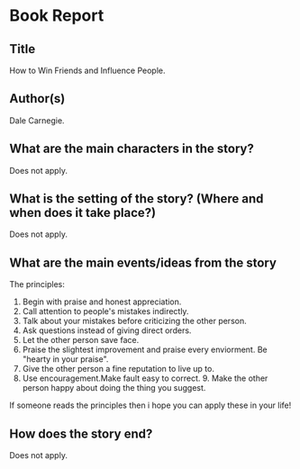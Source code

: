 # Book Report

## Title

How to Win Friends and Influence People.

## Author(s)

Dale Carnegie.


## What are the main characters in the story?

Does not apply.


## What is the setting of the story? (Where and when does it take place?)

Does not apply.


## What are the main events/ideas from the story
The principles:

1. Begin with praise and honest appreciation.
2. Call attention  to people's mistakes indirectly. 
3. Talk about your mistakes before criticizing the other person.
4. Ask questions instead of giving direct orders.
5. Let the other person save face. 
6. Praise the slightest improvement and praise every enviorment. Be "hearty in your praise". 
7. Give the other person a fine reputation to live up to.
8. Use encouragement.Make fault easy to correct.                                                                                                                           9. Make the other person happy about doing the thing you suggest.                                                        
 
 If someone reads the principles then i hope you can apply these in your life!
 
## How does the story end?

Does not apply.
